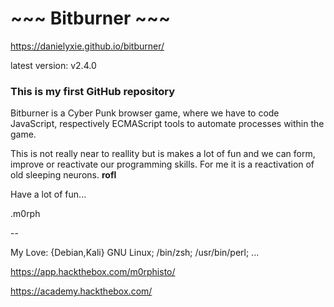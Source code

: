 
# ~~~ Bitburner ~~~ 


https://danielyxie.github.io/bitburner/

latest version: v2.4.0


### This is my first GitHub repository

Bitburner is a Cyber Punk browser game, where we have to code
JavaScript, respectively ECMAScript tools to automate processes
within the game.

This is not really near to reallity but is makes a lot of fun and we can
form, improve or reactivate our programming skills. For me it is a
reactivation of old sleeping neurons. **rofl**


Have a lot of fun...

.m0rph


-- 

My Love: {Debian,Kali} GNU Linux; /bin/zsh; /usr/bin/perl; ...

https://app.hackthebox.com/m0rphisto/

https://academy.hackthebox.com/

